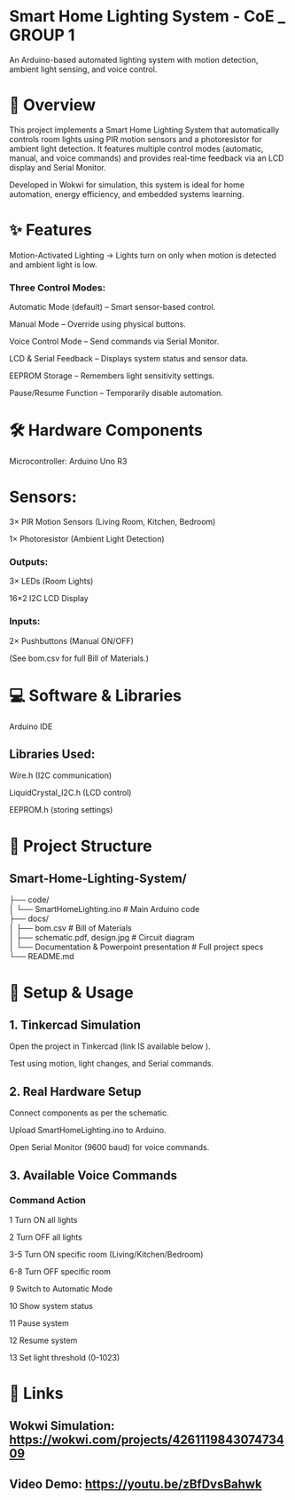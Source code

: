# Smart Home Lighting System - CoE _ GROUP 1

An Arduino-based automated lighting system with motion detection, ambient light sensing, and voice control.

# 📌 Overview
This project implements a Smart Home Lighting System that automatically controls room lights using PIR motion sensors and a photoresistor for ambient light detection. 
It features multiple control modes (automatic, manual, and voice commands) and provides real-time feedback via an LCD display and Serial Monitor.

Developed in Wokwi for simulation, this system is ideal for home automation, energy efficiency, and embedded systems learning.

# ✨ Features
Motion-Activated Lighting → Lights turn on only when motion is detected and ambient light is low.

### Three Control Modes:

Automatic Mode (default) – Smart sensor-based control.

Manual Mode – Override using physical buttons.

Voice Control Mode – Send commands via Serial Monitor.

LCD & Serial Feedback – Displays system status and sensor data.

EEPROM Storage – Remembers light sensitivity settings.

Pause/Resume Function – Temporarily disable automation.

# 🛠️ Hardware Components
Microcontroller: Arduino Uno R3

# Sensors:

3× PIR Motion Sensors (Living Room, Kitchen, Bedroom)

1× Photoresistor (Ambient Light Detection)

### Outputs:

3× LEDs (Room Lights)

16×2 I2C LCD Display

### Inputs:

2× Pushbuttons (Manual ON/OFF)

(See bom.csv for full Bill of Materials.)

# 💻 Software & Libraries
Arduino IDE

## Libraries Used:

Wire.h (I2C communication)

LiquidCrystal_I2C.h (LCD control)

EEPROM.h (storing settings)

# 📂 Project Structure
## Smart-Home-Lighting-System/  
├── code/  
│   └── SmartHomeLighting.ino  # Main Arduino code  
├── docs/  
│   ├── bom.csv               # Bill of Materials  
│   ├── schematic.pdf, design.jpg        # Circuit diagram  
│   └── Documentation & Powerpoint presentation # Full project specs  
└── README.md  
# 🚀 Setup & Usage
## 1. Tinkercad Simulation
Open the project in Tinkercad (link IS available below ).


Test using motion, light changes, and Serial commands.

## 2. Real Hardware Setup
Connect components as per the schematic.

Upload SmartHomeLighting.ino to Arduino.

Open Serial Monitor (9600 baud) for voice commands.

## 3. Available Voice Commands

### Command	Action
1	Turn ON all lights

2	Turn OFF all lights

3-5	Turn ON specific room (Living/Kitchen/Bedroom)

6-8	Turn OFF specific room

9	Switch to Automatic Mode

10	Show system status

11	Pause system

12	Resume system

13 Set light threshold (0-1023)

# 📎 Links
## Wokwi Simulation: https://wokwi.com/projects/426111984307473409

## Video Demo: https://youtu.be/zBfDvsBahwk

